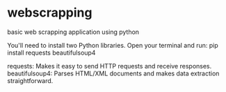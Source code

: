 # webscrapping
basic web scrapping application using python

You'll need to install two Python libraries. Open your terminal and run:
pip install requests beautifulsoup4

requests: Makes it easy to send HTTP requests and receive responses.
beautifulsoup4: Parses HTML/XML documents and makes data extraction straightforward.


